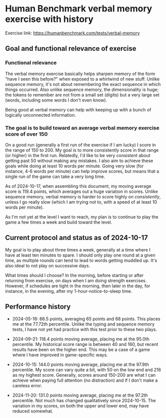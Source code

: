 # Human Benchmark verbal memory exercise with history

Exercise link: https://humanbenchmark.com/tests/verbal-memory

## Goal and functional relevance of exercise

### Functional relevance

The verbal memory exercise basically helps sharpen memory of the form
"have I seen this before?" when exposed to a whirlwind of new
stuff. Unlike sequence memory, it's not about remembering the exact
sequence in which things occurred. Also unlike sequence memory, the
dimensionality is huge; the tokens to remember are not from a small
set (digits) but a very large set (words, including some words I don't
even know).

Being good at verbal memory can help with keeping up with a bunch of
logically unconnected information.

### The goal is to build toward an average verbal memory exercise score of over 150

On a good run (generally a first run of the exercise if I am lucky) I
score in the range of 150 to 200. My goal is to more consistently
score in that range (or higher) in the first run. Relatedly, I'd like
to be very consistent about getting past 50 without making any
mistakes. I also aim to achieve these goals while doing at least 10
words per minute. Going very slow (for instance, 4-6 words per minute)
can help improve scores, but means that a single run of the game can
take a very long time.

As of 2024-10-17, when assembling this document, my moving average
score is 119.4 points, which averages out a huge variation in
scores. Unlike sequence memory, verbal memory is harder to score
highly on *consistently*, unless I go really slow (which I am trying
not to, with a speed of at least 10 words per minute).

As I'm not yet at the level I want to reach, my plan is to continue to
play the game a few times a week and build toward the level.

## Current protocol and status as of 2024-10-17

My goal is to play about three times a week, generally at a time where
I have at least ten minutes to spare. I should only play one round at
a given time, as multiple rounds can tend to lead to words getting
muddled up. It's also ideal to not play on successive days.

What times should I choose? In the morning, before starting or after
returning from exercise, on days when I am doing strength
exercises. However, if schedules are tight in the morning, then later
in the day, for instance, in the evening, after my
1-hour-notice-to-sleep time.

## Performance history

* 2024-05-16: 66.5 points, averaging 65 points and 68 points. This
  places me at the 77.72th percentile. Unlike the typing and sequence
  memory tests, I have not yet had practice with this test prior to
  these two plays.

* 2024-09-21: 118.4 points moving average, placing me at the 95.0th
  percentile. My historical score range is between 40 and 160, but
  recent results have been on the higher end. This may be a case of a
  game where I have improved in game-specific ways.

* 2024-10-15: 144.0 points moving average, placing me at the 97.9th
  percentile. My score can vary quite a bit, with 50 on the low end
  and 216 as my highest score. Generally, scores around 150-200 are
  what I can achieve when paying full attention (no distraction) and
  if I don't make a careless error.

* 2024-11-20: 131.0 points moving average, placing me at the 97.2th
  percentile. Not much has changed qualitatively since 2024-10-15. The
  variation in my scores, on both the upper and lower end, may have
  reduced somewhat.
